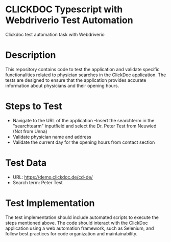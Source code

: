 # CLICKDOC Typescript with Webdriverio Test Automation
 Clickdoc test automation task with Webdriverio 
# Description
This repository contains code to test the application and validate specific functionalities related to physician searches in the ClickDoc application. The tests are designed to ensure that the application provides accurate information about physicians and their opening hours.

# Steps to Test
- Navigate to the URL of the application 
-Insert the searchterm in the "searchtearm" inputfield
 and select the Dr. Peter Test from Neuwied (Not from Unna)
- Validate physician name and address
- Validate the current day for the opening hours from contact section
  
# Test Data
 - URL: https://demo.clickdoc.de/cd-de/
 - Search term: Peter Test

# Test Implementation
The test implementation should include automated scripts to execute the steps mentioned above. The code should interact with the ClickDoc application using a web automation framework, such as Selenium, and follow best practices for code organization and maintainability.
